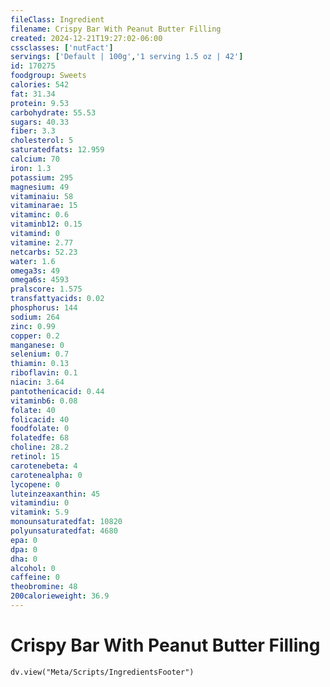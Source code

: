 ```yaml
---
fileClass: Ingredient
filename: Crispy Bar With Peanut Butter Filling
created: 2024-12-21T19:27:02-06:00
cssclasses: ['nutFact']
servings: ['Default | 100g','1 serving 1.5 oz | 42']
id: 170275
foodgroup: Sweets
calories: 542
fat: 31.34
protein: 9.53
carbohydrate: 55.53
sugars: 40.33
fiber: 3.3
cholesterol: 5
saturatedfats: 12.959
calcium: 70
iron: 1.3
potassium: 295
magnesium: 49
vitaminaiu: 58
vitaminarae: 15
vitaminc: 0.6
vitaminb12: 0.15
vitamind: 0
vitamine: 2.77
netcarbs: 52.23
water: 1.6
omega3s: 49
omega6s: 4593
pralscore: 1.575
transfattyacids: 0.02
phosphorus: 144
sodium: 264
zinc: 0.99
copper: 0.2
manganese: 0
selenium: 0.7
thiamin: 0.13
riboflavin: 0.1
niacin: 3.64
pantothenicacid: 0.44
vitaminb6: 0.08
folate: 40
folicacid: 40
foodfolate: 0
folatedfe: 68
choline: 28.2
retinol: 15
carotenebeta: 4
carotenealpha: 0
lycopene: 0
luteinzeaxanthin: 45
vitamindiu: 0
vitamink: 5.9
monounsaturatedfat: 10820
polyunsaturatedfat: 4680
epa: 0
dpa: 0
dha: 0
alcohol: 0
caffeine: 0
theobromine: 48
200calorieweight: 36.9
---
```


# Crispy Bar With Peanut Butter Filling

```dataviewjs
dv.view("Meta/Scripts/IngredientsFooter")
```